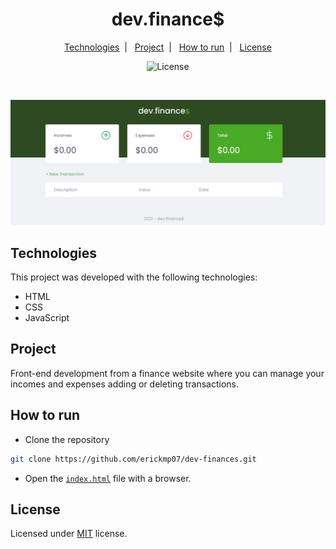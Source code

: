 <h1 align="center">dev.finance$</h1>

<p align="center">
    <a href="#technologies">Technologies</a>&nbsp;&nbsp;|&nbsp;&nbsp;
    <a href="#project">Project</a>&nbsp;&nbsp;|&nbsp;&nbsp;
    <a href="#how-to-run">How to run</a>&nbsp;&nbsp;|&nbsp;&nbsp;
    <a href="#license">License</a>
</p>

<p align="center">
    <img alt="License" src="https://img.shields.io/github/license/erickmp07/dev-finances">
</p>

<br>

<p align="center">
    <img alt="dev.finance$ main page" src="public/dev-finances.png">
</p>

## Technologies

This project was developed with the following technologies:

- HTML
- CSS
- JavaScript

## Project

Front-end development from a finance website where you can manage your incomes and expenses adding or deleting transactions.

## How to run

- Clone the repository
```bash
git clone https://github.com/erickmp07/dev-finances.git
```
- Open the [`index.html`](index.html) file with a browser.

## License

Licensed under [MIT](LICENSE) license.